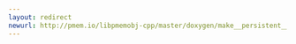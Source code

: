 ```yaml
---
layout: redirect
newurl: http://pmem.io/libpmemobj-cpp/master/doxygen/make__persistent__atomic_8hpp.html
---
```

